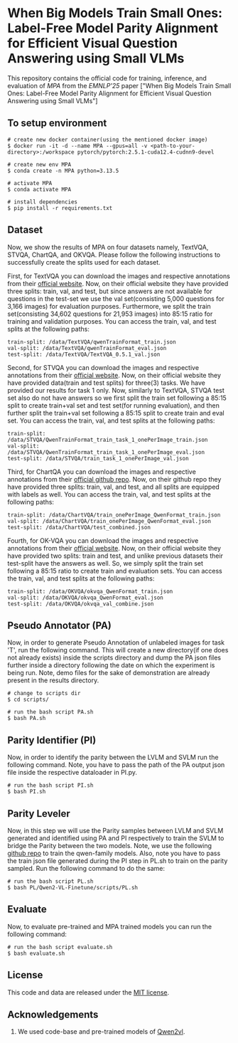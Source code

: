 # When Big Models Train Small Ones: Label-Free Model Parity Alignment for Efficient Visual Question Answering using Small VLMs

This repository contains the official code for training, inference, and evaluation of *MPA* from the *EMNLP'25* paper ["When Big Models Train Small Ones: Label-Free Model Parity Alignment for Efficient Visual Question Answering using Small VLMs"]

## To setup environment
```
# create new docker container(using the mentioned docker image)
$ docker run -it -d --name MPA --gpus=all -v <path-to-your-directory>:/workspace pytorch/pytorch:2.5.1-cuda12.4-cudnn9-devel

# create new env MPA
$ conda create -n MPA python=3.13.5

# activate MPA
$ conda activate MPA

# install dependencies
$ pip install -r requirements.txt
```

## Dataset
Now, we show the results of MPA on four datasets namely, TextVQA, STVQA, ChartQA, and OKVQA. Please follow the following instructions to successfully create the splits used for each dataset.

First, for TextVQA you can download the images and respective annotations from their [official website](https://textvqa.org/). Now, on their official website they have provided three splits: train, val, and test, but since answers are not available for questions in the test-set we use the val set(consisting 5,000 questions for 3,166 images) for evaluation purposes. Furthermore, we split the train set(consisting 34,602 questions for 21,953 images) into 85:15 ratio for training and validation purposes. You can access the train, val, and test splits at the following paths:
```
train-split: /data/TextVQA/qwenTrainFormat_train.json
val-split: /data/TextVQA/qwenTrainFormat_eval.json
test-split: /data/TextVQA/TextVQA_0.5.1_val.json
``` 

Second, for STVQA you can download the images and respective annotations from their [official website](https://rrc.cvc.uab.es/?ch=11). Now, on their official website they have provided data(train and test splits) for three(3) tasks. We have provided our results for task 1 only. Now, similarly to TextVQA, STVQA test set also do not have answers so we first split the train set following a 85:15 split to create train+val set and test set(for running evaluation), and then further split the train+val set following a 85:15 split to create train and eval set. You can access the train, val, and test splits at the following paths:
```
train-split: /data/STVQA/QwenTrainFormat_train_task_1_onePerImage_train.json
val-split: /data/STVQA/QwenTrainFormat_train_task_1_onePerImage_eval.json
test-split: /data/STVQA/train_task_1_onePerImage_val.json
```

Third, for ChartQA you can download the images and respective annotations from their [official github repo](https://github.com/vis-nlp/ChartQA). Now, on their github repo they have provided three splits: train, val, and test, and all splits are equipped with labels as well. You can access the train, val, and test splits at the following paths:
```
train-split: /data/ChartVQA/train_onePerImage_QwenFormat_train.json
val-split: /data/ChartVQA/train_onePerImage_QwenFormat_eval.json
test-split: /data/ChartVQA/test_combined.json
```

Fourth, for OK-VQA you can download the images and respective annotations from their [official website](https://okvqa.allenai.org/index.html). Now, on their official website they have provided two splits: train and test, and unlike previous datasets their test-split have the answers as well. So, we simply split the train set following a 85:15 ratio to create train and evaluation sets. You can access the train, val, and test splits at the following paths:
```
train-split: /data/OKVQA/okvqa_QwenFormat_train.json
val-split: /data/OKVQA/okvqa_QwenFormat_eval.json
test-split: /data/OKVQA/okvqa_val_combine.json
```

## Pseudo Annotator (PA)
Now, in order to generate Pseudo Annotation of unlabeled images for task 'T', run the following command. This will create a new directory(if one does not already exists) inside the scripts directory and dump the PA json files further inside a directory following the date on which the experiment is being run. Note, demo files for the sake of demonstration are already present in the results directory.
```
# change to scripts dir
$ cd scripts/

# run the bash script PA.sh
$ bash PA.sh
```

## Parity Identifier (PI)
Now, in order to identify the parity between the LVLM and SVLM run the following command. Note, you have to pass the path of the PA output json file inside the respective dataloader in PI.py.
```
# run the bash script PI.sh
$ bash PI.sh
```

## Parity Leveler
Now, in this step we will use the Parity samples between LVLM and SVLM generated and identified using PA and PI respectively to train the SVLM to bridge the Parity between the two models. Note, we use the following [github repo](https://github.com/2U1/Qwen2-VL-Finetune?tab=readme-ov-file#full-finetuning) to train the qwen-family models. Also, note you have to pass the train json file generated during the PI step in PL.sh to train on the parity sampled. Run the following command to do the same:
```
# run the bash script PL.sh
$ bash PL/Qwen2-VL-Finetune/scripts/PL.sh
```

## Evaluate
Now, to evaluate pre-trained and MPA trained models you can run the following command:
```
# run the bash script evaluate.sh
$ bash evaluate.sh
```

## License
This code and data are released under the [MIT license](LICENSE.txt).

## Acknowledgements
1. We used code-base and pre-trained models of [Qwen2vl](https://github.com/QwenLM/Qwen2.5-VL).
